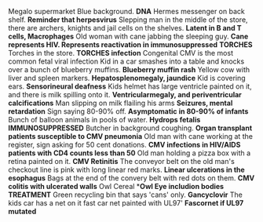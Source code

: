 Megalo supermarket
Blue background. **DNA**
Hermes messenger on back shelf. **Reminder that herpesvirus**
Slepping man in the middle of the store, there are archers, knights and jail cells on the shelves. **Latent in B and T cells, Macrophages**
Old woman with cane jabbing the sleeping guy. **Cane represents HIV. Represents reactivation in immunosuppressed**
**TORCHES**
Torches in the store. **TORCHES infection**
Congenital CMV is the most common fetal viral infection
Kid in a car smashes into a table and knocks over a bunch of blueberry muffins. **Blueberry muffin rash**
Yellow cow with liver and spleen markers. **Hepatosplenomegaly, jaundice**
Kid is covering ears. **Sensorineural deafness**
Kids helmet has large ventricle painted on it, and there is milk spilling onto it. **Ventricularmegaly, and periventricular calcifications**
Man slipping on milk flailing his arms **Seizures, mental retardation**
Sign saying 80-90% off. **Asymptomatic in 80-90% of infants**
Bunch of balloon animals in pools of water. **Hydrops fetalis**
**IMMUNOSUPPRESSED**
Butcher in background coughing. **Organ transplant patients susceptible to CMV pneumonia**
Old man with cane working at the register, sign asking for 50 cent donations. **CMV infections in HIV/AIDS patients with CD4 counts less than 50**
Old man holding a pizza box with a retina painted on it. **CMV Retinitis**
The conveyor belt on the old man's checkout line is pink with long linear red marks. **Linear ulcerations in the esophagus**
Bags at the end of the convery belt with red dots on them. **CMV colitis with ulcerated walls**
Owl Cereal ***Owl Eye includion bodies**
**TREATMENT**
Green recycling bin that says 'cans' only. **Gancyclovir**
The kids car has a net on it fast car net painted with UL97' **Fascornet if UL97 mutated**


